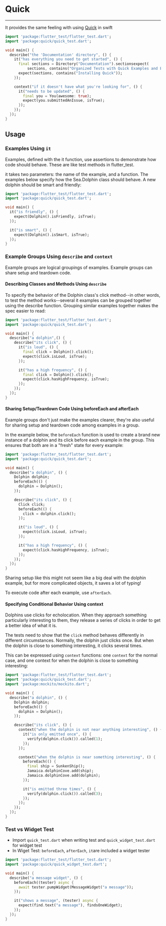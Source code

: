# Quick

------

It provides the same feeling with using [Quick](https://github.com/Quick/Quick) in swift

```dart
import 'package:flutter_test/flutter_test.dart';
import 'package:quick/quick_test.dart';

void main() {
  describe("the 'Documentation' directory", () {
    it("has everything you need to get started", () {
      final sections = Directory("Documentation").sectionsexpect(
          sections, contains("Organized Tests with Quick Examples and Example Groups"));
      expect(sections, contains("Installing Quick"));
    });

    context("if it doesn't have what you're looking for", () {
      it("needs to be updated", () {
        final you = You(awesome: true);
        expect(you.submittedAnIssue, isTrue);
      });
    });
  });
}
```



## Usage

### Examples Using `it`

Examples, defined with the it function, use assertions to demonstrate how code should behave. These are like test methods in flutter_test.

it takes two parameters: the name of the example, and a function. The examples below specify how the Sea.Dolphin class should behave. A new dolphin should be smart and friendly:

```dart
import 'package:flutter_test/flutter_test.dart';
import 'package:quick/quick_test.dart';

void main() {
  it("is friendly", () {
    expect(Dolphin().isFriendly, isTrue);
  });

  it("is smart", () {
    expect(Dolphin().isSmart, isTrue);
  });
}
```



### Example Groups Using `describe` and `context`

Example groups are logical groupings of examples. Example groups can share setup and teardown code.

#### Describing Classes and Methods Using `describe`

To specify the behavior of the Dolphin class's click method--in other words, to test the method works--several it examples can be grouped together using the describe function. Grouping similar examples together makes the spec easier to read:

```dart
import 'package:flutter_test/flutter_test.dart';
import 'package:quick/quick_test.dart';

void main() {
  describe("a dolphin",() {
    describe("its click", () {
      it("is loud", () {
        final click = Dolphin().click();
        expect(click.isLoud, isTrue);
      });

      it("has a high frequency", () {
        final click = Dolphin().click();
        expect(click.hasHighFrequency, isTrue);
      });
    });
  });
}
```



#### Sharing Setup/Teardown Code Using beforeEach and afterEach

Example groups don't just make the examples clearer, they're also useful for sharing setup and teardown code among examples in a group.

In the example below, the `beforeEach` function is used to create a brand new instance of a dolphin and its click before each example in the group. This ensures that both are in a "fresh" state for every example:

```dart
import 'package:flutter_test/flutter_test.dart';
import 'package:quick/quick_test.dart';

void main() {
  describe("a dolphin", () {
    Dolphin dolphin;
    beforeEach(() {
      dolphin = Dolphin();
    });

    describe("its click", () {
      Click click;
      beforeEach(() {
        click = dolphin.click();
      });

      it("is loud", () {
        expect(click.isLoud, isTrue);
      });

      it("has a high frequency", () {
        expect(click.hasHighFrequency, isTrue);
      });
    });
  });
}
```

Sharing setup like this might not seem like a big deal with the dolphin example, but for more complicated objects, it saves a lot of typing!

To execute code after each example, use `afterEach`.

#### Specifying Conditional Behavior Using context

Dolphins use clicks for echolocation. When they approach something particularly interesting to them, they release a series of clicks in order to get a better idea of what it is.

The tests need to show that the `click` method behaves differently in different circumstances. Normally, the dolphin just clicks once. But when the dolphin is close to something interesting, it clicks several times.

This can be expressed using `context` functions: one `context` for the normal case, and one context for when the dolphin is close to something interesting:

```dart
import 'package:flutter_test/flutter_test.dart';
import 'package:quick/quick_test.dart';
import 'package:mockito/mockito.dart';

void main() {
  describe("a dolphin", () {
    Dolphin dolphin;
    beforeEach(() {
      dolphin = Dolphin();
    });

    describe("its click", () {
      context("when the dolphin is not near anything interesting", () {
        it("is only emitted once", () {
          verify(dolphin.click()).called(1);
        });
      });

      context("when the dolphin is near something interesting", () {
        beforeEach(() {
          final ship = SunkenShip();
          Jamaica.dolphinCove.add(ship);
          Jamaica.dolphinCove.add(dolphin);
        });

        it("is emitted three times", () {
          verify(dolphin.click()).called(3);
        });
      });
    });
  });
}
```



### Test vs Widget Test

- Import `quick_test.dart` when writing test and `quick_widget_test.dart` for widget test
- In Wiget Test: `beforeEach`, `afterEach`, `it`are included a widget tester

```dart
import 'package:flutter_test/flutter_test.dart';
import 'package:quick/quick_widget_test.dart';

void main() {
  describe("a message widget", () {
    beforeEach((tester) async {
      await tester.pumpWidget(MessageWidget("a message"));
    });

    it("shows a message", (tester) async {
      expect(find.text("a message"), findsOneWidget);
    });
  });
}
```